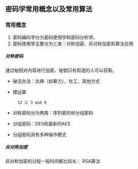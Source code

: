 ## 密码学常用概念以及常用算法

### 常用概念

1. 密码编码学分为密码使用学和密码分析学。
2. 密码使用学主要分为三类：对称加密、非对称加密和算法应用

##### 对称密码

 通过秘钥对内容进行加密，秘钥只有知道的人可以获取。

+ 破击办法：古典（如暴力），社工，其他方式

+ 模运算

		12 三 3 mod 9

+ 对称密码分为两类：序列密码和分组密码

+ 分组密码：DES和最新的AES

+ 分组密码具有多种操作模式


##### 非对称加密

 非对称加密的过程一般时间都比较长： RSA算法
 

 